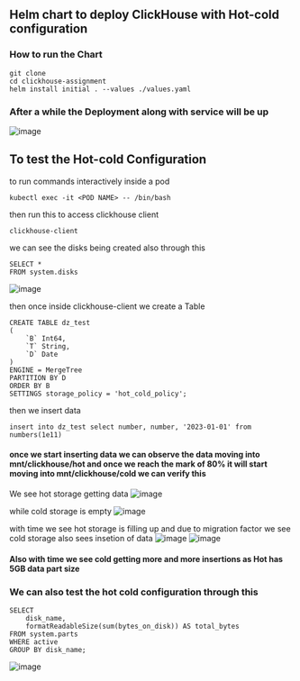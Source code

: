 ## Helm chart to deploy ClickHouse with Hot-cold configuration

### How to run the Chart
```
git clone
cd clickhouse-assignment
helm install initial . --values ./values.yaml
```
### After a while the Deployment along with service will be up
![image](https://github.com/satyazzz123/clickhouse-deloyment/assets/105061492/e47800a0-9609-4d6b-ade1-e0b428c14b6d)

## To test the Hot-cold Configuration
to run commands interactively inside a pod
```
kubectl exec -it <POD NAME> -- /bin/bash
```
then run this to access clickhouse client

```
clickhouse-client
```
we can see the disks being created also through this

```
SELECT *
FROM system.disks
```
![image](https://github.com/satyazzz123/clickhouse-deloyment/assets/105061492/25a587e6-9b33-4cad-bb32-f5be752cb3c9)

then once inside clickhouse-client we create a Table
```
CREATE TABLE dz_test
(
    `B` Int64,
    `T` String,
    `D` Date
)
ENGINE = MergeTree
PARTITION BY D
ORDER BY B
SETTINGS storage_policy = 'hot_cold_policy';
```
then we insert data
```
insert into dz_test select number, number, '2023-01-01' from numbers(1e11)
```
#### once we start inserting data we can observe the data moving into mnt/clickhouse/hot and once we reach the mark of 80% it will start moving into mnt/clickhouse/cold we can verify this
We see hot storage getting data 
![image](https://github.com/satyazzz123/clickhouse-deloyment/assets/105061492/cfc2281b-3cb5-457f-8b96-6eebcc6461eb)

while cold storage is empty
![image](https://github.com/satyazzz123/clickhouse-deloyment/assets/105061492/2981bebe-06aa-4e5f-af2a-f651efdd4a88)

with time we see hot storage is filling up and due to migration factor we see cold storage also sees insetion of data
![image](https://github.com/satyazzz123/clickhouse-deloyment/assets/105061492/04776f05-517b-4974-8b3d-bf401dd34b57)
![image](https://github.com/satyazzz123/clickhouse-deloyment/assets/105061492/02e341b2-6aff-49a9-8539-104c047268be)

#### Also with time we see cold getting more and more insertions as Hot has 5GB data part size 

### We can also test the hot cold configuration through this
```
SELECT
    disk_name,
    formatReadableSize(sum(bytes_on_disk)) AS total_bytes
FROM system.parts
WHERE active
GROUP BY disk_name;

```
![image](https://github.com/satyazzz123/clickhouse-deloyment/assets/105061492/10b1eb54-e59f-454d-aad6-c3f5054e8920)









